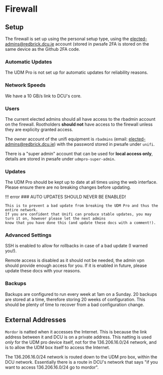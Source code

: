 # Firewall

<!-- Access through 10.10.0.1 -->

## Setup

The firewall is set up using the personal setup type, using the elected-admins@redbrick.dcu.ie account (stored in pwsafe
2FA is stored on the same device as the Github 2FA code.

### Automatic Updates

The UDM Pro is not set up for automatic updates for reliability reasons.

### Network Speeds

We have a 10 GB/s link to DCU's core.

### Users

The current elected admins should all have access to the rbadmin account on the firewall. Rootholders **should not** have
access to the firewall unless they are explicity granted access.

The owner account of the unifi equipment is `rbadmins` (email: elected-admins@redbrick.dcu.ie) with the password stored
in pwsafe under `unifi`.

There is a "super admin" account that can be used for **local access only**, details are stored in pwsafe under
`udmpro-super-admin`.

### Updates

The UDM Pro should be kept up to date at all times using the web interface. Please ensure there are no breaking changes before
updating.

!!! error
    ### AUTO UPDATES SHOULD NEVER BE ENABLED!

    This is to prevent a bad update from breaking the UDM Pro and thus the entire network.
    If you are confident that Unifi can produce stable updates, you may turn it on, however please let the next admins 
    know that you have done this (and update these docs with a comment!).

### Advanced Settings

SSH is enabled to allow for rollbacks in case of a bad update (I warned you!).

Remote access is disabled as it should not be needed, the admin vpn should provide enough access for you.
If it is enabled in future, please update these docs with your reasons.

### Backups

Backups are configured to run every week at 1am on a Sunday. 20 backups are stored at a time, therefore storing 20 weeks
of configuration. This should be plenty of time to recover from a bad configuration change.

## External Addresses

`Mordor` is natted when it accesses the Internet. This is because the link address between it and DCU is on a private address.
This natting is used *only* for the UDM pro device itself, not for the 136.206.16.0/24 network, and is to allow the UDM
box itself to access the Internet.

The 136.206.16.0/24 network is routed down to the UDM pro box, within the DCU network. Essentially there is a route in
DCU's network that says "if you want to access 136.206.16.0/24 go to mordor".
